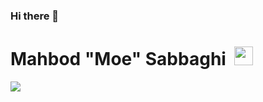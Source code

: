 ### Hi there 👋
# Mahbod "Moe" Sabbaghi &nbsp;<img src="https://s7.gifyu.com/images/giphyd453822f10cd1ba6.gif" width="30px"> 

![](https://github-readme-stats.vercel.app/api?username=dobham&show_icons=true&title_color=fff&icon_color=79ff97&text_color=9f9f9f&bg_color=151515)

<!--
**dobham/dobham** is a ✨ _special_ ✨ repository because its `README.md` (this file) appears on your GitHub profile.


Here are some ideas to get you started:

- 🔭 I’m currently working on ...
- 🌱 I’m currently learning ...
- 👯 I’m looking to collaborate on ...
- 🤔 I’m looking for help with ...
- 💬 Ask me about ...
- 📫 How to reach me: ...
- 😄 Pronouns: ...
- ⚡ Fun fact: ...
-->
